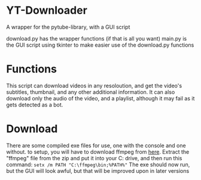 # YT-Downloader
A wrapper for the pytube-library, with a GUI script

download.py has the wrapper functions (if that is all you want)
main.py is the GUI script using tkinter to make easier use of the download.py functions

# Functions
This script can download videos in any resoloution, and get the video's subtitles, thumbnail, and any other additional information.
It can also download only the audio of the video, and a playlist, although it may fail as it gets detected as a bot.

# Download
There are some compiled exe files for use, one with the console and one without. to setup, you will have to download ffmpeg from [here](https://www.gyan.dev/ffmpeg/builds/ffmpeg-git-full.7z).
Extract the "ffmpeg" file from the zip and put it into your C: drive, and then run this command:
`setx /m PATH "C:\ffmpeg\bin;%PATH%"`
The exe should now run, but the GUI will look awful, but that will be improved upon in later versions
